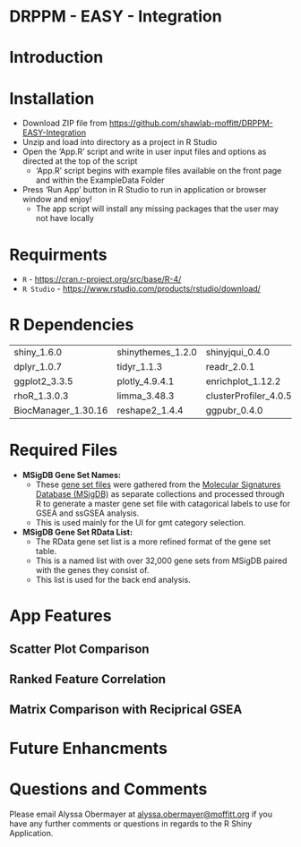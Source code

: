 # DRPPM - EASY - Integration

# Introduction



# Installation

* Download ZIP file from https://github.com/shawlab-moffitt/DRPPM-EASY-Integration
* Unzip and load into directory as a project in R Studio
* Open the ‘App.R’ script and write in user input files and options as directed at the top of the script
  * ‘App.R’ script begins with example files available on the front page and within the ExampleData Folder
* Press ‘Run App’ button in R Studio to run in application or browser window and enjoy!
  * The app script will install any missing packages that the user may not have locally


# Requirments

* `R` - https://cran.r-project.org/src/base/R-4/
* `R Studio` - https://www.rstudio.com/products/rstudio/download/

# R Dependencies

|  |  |  |  |  |
| --- | --- | --- | --- | --- |
| shiny_1.6.0 | shinythemes_1.2.0 | shinyjqui_0.4.0 | shinycssloaders_1.0.0 | stringi_1.7.6 |
| dplyr_1.0.7 | tidyr_1.1.3 | readr_2.0.1 | stringr_1.4.0 | DT_0.18 |
| ggplot2_3.3.5 | plotly_4.9.4.1 | enrichplot_1.12.2 | ggVennDiagram_1.2.0 | ggrepel_0.9.1 |
| rhoR_1.3.0.3 | limma_3.48.3 | clusterProfiler_4.0.5 | limma_3.48.3 | GSVA_1.40.1 |
| BiocManager_1.30.16 | reshape2_1.4.4 | ggpubr_0.4.0 |  |  |

# Required Files

* **MSigDB Gene Set Names:**
  * These [gene set files](https://github.com/shawlab-moffitt/DRPPM-EASY-Integration/tree/main/GeneSets) were gathered from the [Molecular Signatures Database (MSigDB)](http://www.gsea-msigdb.org/gsea/msigdb/index.jsp) as separate collections and processed through R to generate a master gene set file with catagorical labels to use for GSEA and ssGSEA analysis.
  * This is used mainly for the UI for gmt category selection.
* **MSigDB Gene Set RData List:**
  * The RData gene set list is a more refined format of the gene set table.
  * This is a named list with over 32,000 gene sets from MSigDB paired with the genes they consist of.
  * This list is used for the back end analysis.

# App Features

## Scatter Plot Comparison



## Ranked Feature Correlation



## Matrix Comparison with Reciprical GSEA



# Future Enhancments



# Questions and Comments

Please email Alyssa Obermayer at alyssa.obermayer@moffitt.org if you have any further comments or questions in regards to the R Shiny Application.

